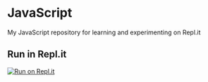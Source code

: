 # JavaScript
My JavaScript repository for learning and experimenting on Repl.it
## Run in Repl.it
[![Run on Repl.it](https://repl.it/badge/github/m3t4m1k3/javascript)](https://repl.it/github/m3t4m1k3/javascript)
